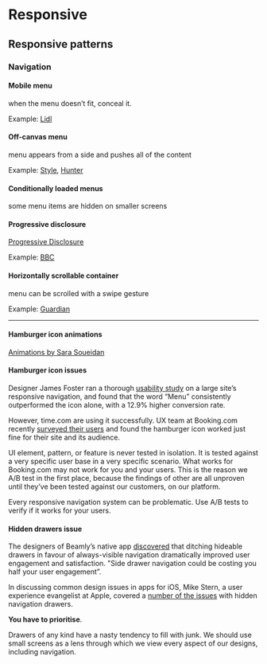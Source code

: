 # Responsive

## Responsive patterns

### Navigation

#### Mobile menu

when the menu doesn’t fit, conceal it.

Example: [Lidl](http://www.lidl.co.uk)

#### Off-canvas menu
menu appears from a side and pushes all of the content

Example: [Style](http://www.style.com), [Hunter](http://www.hunterboots.com)

#### Conditionally loaded menus
some menu items are hidden on smaller screens

#### Progressive disclosure
[Progressive Disclosure](http://ui-patterns.com/patterns/ProgressiveDisclosure)

Example: [BBC](https://bbc.co.uk)

#### Horizontally scrollable container
menu can be scrolled with a swipe gesture

Example: [Guardian](https://www.guardian.co.uk)

---

#### Hamburger icon animations
[Animations by Sara Soueidan](https://sarasoueidan.com/blog/navicon-transformicons)

#### Hamburger icon issues

Designer James Foster ran a thorough [usability study](http://sitesforprofit.com/mobile-menu-abtest) on a large site’s responsive navigation, and found that the word “Menu” consistently outperformed the icon alone, with a 12.9% higher conversion rate.


However, time.com are using it successfully. UX team at Booking.com recently [surveyed their users](https://blog.booking.com/hamburger-menu.html) and found the hamburger icon worked just fine for their site and its audience.

UI element, pattern, or feature is never tested in isolation. It is tested against a very specific user base in a very specific scenario. What works for Booking.com may not work for you and your users. This is the reason we A/B test in the first place, because the findings of other are all unproven until they’ve been tested against our customers, on our platform.

Every responsive navigation system can be problematic. Use A/B tests to verify if it works for your users.


#### Hidden drawers issue

The designers of Beamly’s native app [discovered](http://thenextweb.com/dd/2014/04/08/ux-designers-side-drawer-navigation-costing-half-user-engagement/) that ditching hideable drawers in favour of always-visible navigation dramatically improved user engagement and satisfaction. "Side drawer navigation could be costing you half your user engagement”.

In discussing common design issues in apps for iOS, Mike Stern, a user experience evangelist at Apple, covered a [number of the issues](http://blog.manbolo.com/2014/06/30/apple-on-hamburger-menus) with hidden navigation drawers.

**You have to prioritise**.

Drawers of any kind have a nasty tendency to fill with junk. We should use small screens as a lens through which we view every aspect of our designs, including navigation.
